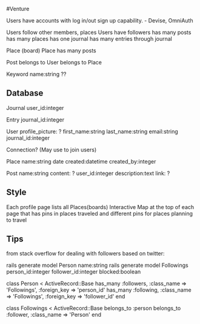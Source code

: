 #Venture

Users have accounts with log in/out sign up capability. - Devise, OmniAuth

Users follow other members, places
Users have followers
has many posts
has many places
has one journal
has many entries through journal


Place (board)
Place has many posts

Post
belongs to User
belongs to Place

Keyword
name:string
??


## Database

Journal
user_id:integer

Entry
journal_id:integer

User
profile_picture: ?
first_name:string
last_name:string
email:string
journal_id:integer

Connection? (May use to join users)

Place
name:string
date created:datetime
created_by:integer

Post
name:string
content: ?
user_id:integer
description:text
link: ?


## Style
Each profile page lists all Places(boards)
Interactive Map at the top of each page that has pins in places traveled and different pins for places planning to travel


## Tips 
from stack overflow for dealing with followers based on twitter:

rails generate model Person name:string
rails generate model Followings person_id:integer follower_id:integer blocked:boolean

class Person < ActiveRecord::Base
  has_many :followers, :class_name => 'Followings', :foreign_key => 'person_id'
  has_many :following, :class_name => 'Followings', :foreign_key => 'follower_id' 
end

class Followings < ActiveRecord::Base
  belongs_to :person
  belongs_to :follower, :class_name => 'Person'
end
